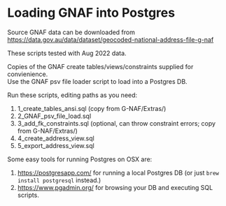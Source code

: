 # Loading GNAF into Postgres

Source GNAF data can be downloaded from https://data.gov.au/data/dataset/geocoded-national-address-file-g-naf

These scripts tested with Aug 2022 data.

Copies of the GNAF create tables/views/constraints supplied for convienience.  
Use the GNAF psv file loader script to load into a Postgres DB.  

Run these scripts, editing paths as you need:
1) 1_create_tables_ansi.sql  (copy from G-NAF/Extras/)
2) 2_GNAF_psv_file_load.sql
3) 3_add_fk_constraints.sql  (optional, can throw constraint errors; copy from G-NAF/Extras/)
4) 4_create_address_view.sql
5) 5_export_address_view.sql

Some easy tools for running Postgres on OSX are:
1) https://postgresapp.com/ for running a local Postgres DB (or just `brew install postgresql` instead.)
2) https://www.pgadmin.org/ for browsing your DB and executing SQL scripts.
